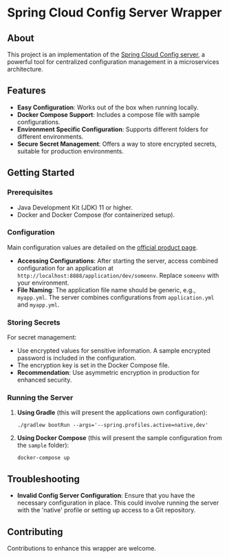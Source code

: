# Spring Cloud Config Server Wrapper

## About
This project is an implementation of the [Spring Cloud Config server](https://docs.spring.io/spring-cloud-config/docs/current/reference/html/), a powerful tool for centralized configuration management in a microservices architecture.

## Features
- **Easy Configuration**: Works out of the box when running locally.
- **Docker Compose Support**: Includes a compose file with sample configurations.
- **Environment Specific Configuration**: Supports different folders for different environments.
- **Secure Secret Management**: Offers a way to store encrypted secrets, suitable for production environments.

## Getting Started

### Prerequisites
- Java Development Kit (JDK) 11 or higher.
- Docker and Docker Compose (for containerized setup).

### Configuration
Main configuration values are detailed on the [official product page](https://docs.spring.io/spring-cloud-config/docs/current/reference/html/#_spring_cloud_config_server).

- **Accessing Configurations**: After starting the server, access combined configuration for an application at `http://localhost:8888/application/dev/someenv`. Replace `someenv` with your environment.
- **File Naming**: The application file name should be generic, e.g., `myapp.yml`. The server combines configurations from `application.yml` and `myapp.yml`.

### Storing Secrets
For secret management:
- Use encrypted values for sensitive information. A sample encrypted password is included in the configuration.
- The encryption key is set in the Docker Compose file.
- **Recommendation**: Use asymmetric encryption in production for enhanced security.

### Running the Server

1. **Using Gradle** (this will present the applications own configuration):
   ```shell
   ./gradlew bootRun --args='--spring.profiles.active=native,dev'
   ```

2. **Using Docker Compose** (this will present the sample configuration from the ```sample``` folder):
   ```shell
   docker-compose up
   ```

## Troubleshooting
- **Invalid Config Server Configuration**: Ensure that you have the necessary configuration in place. This could involve running the server with the 'native' profile or setting up access to a Git repository.

## Contributing
Contributions to enhance this wrapper are welcome.
